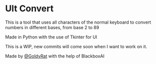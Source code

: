 <h1>Ult Convert</h1> 

This is a tool that uses all characters of the normal keyboard to convert numbers in different bases, from base 2 to 89

Made in Python with the use of Tkinter for UI

This is a WIP, new commits will come soon when I want to work on it.

Made by [@GoldyRat](https://github.com/GoldyRat) with the help of BlackboxAI

